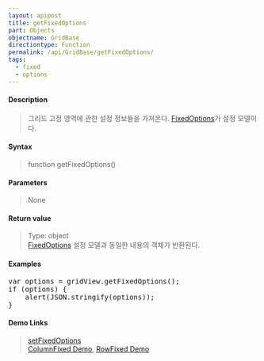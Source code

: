 ```yaml
---
layout: apipost
title: getFixedOptions
part: Objects
objectname: GridBase
directiontype: Function
permalink: /api/GridBase/getFixedOptions/
tags:
  - fixed
  - options
---
```



#### Description

> 그리드 고정 영역에 관한 설정 정보들을 가져온다. [FixedOptions](/api/types/FixedOptions/)가 설정 모델이다.

#### Syntax

> function getFixedOptions()

#### Parameters

> None

#### Return value

> Type: object  
> [FixedOptions](/api/types/FixedOptions/) 설정 모델과 동일한 내용의 객체가 반환된다.

#### Examples 

<pre class="prettyprint">
var options = gridView.getFixedOptions();
if (options) {
	alert(JSON.stringify(options));
}
</pre>

#### Demo Links
> [setFixedOptions](/api/GridBase/setFixedOptions)  
> [ColumnFixed Demo](http://demo.realgrid.com/Demo/ColumnFixing), [RowFixed Demo](http://demo.realgrid.com/Demo/FixedRows)